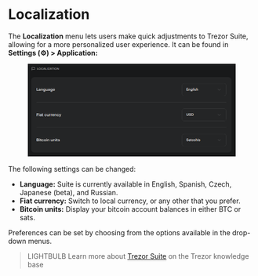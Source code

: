 # Localization

The **Localization** menu lets users make quick adjustments to Trezor Suite, allowing for a more personalized user experience. It can be found in **Settings (⚙️) > Application:**

<figure><img src="../../../.gitbook/assets/localization.png" alt=""><figcaption></figcaption></figure>

The following settings can be changed:

* **Language:** Suite is currently available in English, Spanish, Czech, Japanese (beta), and Russian.
* **Fiat currency:** Switch to local currency, or any other that you prefer.
* **Bitcoin units:** Display your bitcoin account balances in either BTC or sats.

Preferences can be set by choosing from the options available in the drop-down menus.

> LIGHTBULB Learn more about [Trezor Suite](https://trezor.io/learn/a/trezor-suite-app-settings) on the Trezor knowledge base
